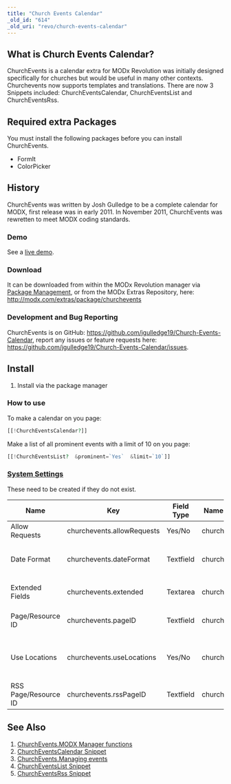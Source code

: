 ```yaml
---
title: "Church Events Calendar"
_old_id: "614"
_old_uri: "revo/church-events-calendar"
---
```


## What is Church Events Calendar?

ChurchEvents is a calendar extra for MODx Revolution was initially designed specifically for churches but would be useful in many other contexts. Churchevents now supports templates and translations. There are now 3 Snippets included: ChurchEventsCalendar, ChurchEventsList and ChurchEventsRss.

## Required extra Packages

You must install the following packages before you can install ChurchEvents.

- FormIt
- ColorPicker

## History

ChurchEvents was written by Josh Gulledge to be a complete calendar for MODX, first release was in early 2011. In November 2011, ChurchEvents was rewretten to meet MODX coding standards.

### Demo

See a [live demo](http://www.joshua19media.com/modx-development/church-events.html).

### Download

It can be downloaded from within the MODx Revolution manager via [Package Management](developing-in-modx/advanced-development/package-management "Package Management"), or from the MODx Extras Repository, here: <http://modx.com/extras/package/churchevents>

### Development and Bug Reporting

ChurchEvents is on GitHub: <https://github.com/jgulledge19/Church-Events-Calendar>, report any issues or feature requests here: <https://github.com/jgulledge19/Church-Events-Calendar/issues>.

## Install

1. Install via the package manager

### How to use

To make a calendar on you page:

``` php 
[[!ChurchEventsCalendar?]]
```

Make a list of all prominent events with a limit of 10 on you page:

``` php 
[[!ChurchEventsList?  &prominent=`Yes`  &limit=`10`]]
```

### [System Settings](administering-your-site/settings/system-settings "System Settings")

These need to be created if they do not exist.

| Name                 | Key                        | Field Type | Namespace    | Area Lexicon | Default Value | Description                                                                                                                                                                                                 |
| -------------------- | -------------------------- | ---------- | ------------ | ------------ | ------------- | ----------------------------------------------------------------------------------------------------------------------------------------------------------------------------------------------------------- |
| Allow Requests       | churchevents.allowRequests | Yes/No     | churchevents | ChurchEvents | Yes           | Allow guests to request events.                                                                                                                                                                             |
| Date Format          | churchevents.dateFormat    | Textfield  | churchevents | ChurchEvents | %m/%d/%Y      | This is the format that will appear on forms and when a date is presented. Default is %m/%d/%Y see php.net/strftime for all options.                                                                        |
| Extended Fields      | churchevents.extended      | Textarea   | churchevents | ChurchEvents |               | A comma separated list of fields you want on the event form. Example: extend\_numberOfPeople,extend\_needCatering.                                                                                          |
| Page/Resource ID     | churchevents.pageID        | Textfield  | churchevents | ChurchEvents |               | This is the Page/Resource ID where the calendar will be located. This is what all generated URLs are based on.                                                                                              |
| Use Locations        | churchevents.useLocations  | Yes/No     | churchevents | ChurchEvents | Yes           | Use the location manager. If yes events will choose from a list of locations and events can check for conflicts. If no then each event can have a typed in a location and no event is checked for conflict. |
| RSS Page/Resource ID | churchevents.rssPageID     | Textfield  | churchevents | ChurchEvents |               | This is the Page/Resource ID that will have the RSSEvents snippet and all generated RSS URLs will go here.                                                                                                  |

## See Also

1. [ChurchEvents.MODX Manager functions](/extras/church-events-calendar/churchevents.modx-manager-functions)
2. [ChurchEventsCalendar Snippet](/extras/church-events-calendar/churcheventscalendar-snippet)
  1. [ChurchEvents.Managing events](/extras/church-events-calendar/churcheventscalendar-snippet/churchevents.managing-events)
3. [ChurchEventsList Snippet](/extras/church-events-calendar/churcheventslist-snippet)
4. [ChurchEventsRss Snippet](/extras/church-events-calendar/churcheventsrss-snippet)
